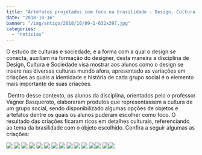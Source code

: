 ```yaml
---
title: "Artefatos projetados com foco na brasilidade - Design, Cultura e Sociedade."
date: "2018-10-16"
banner: "/img/antigo/2018/10/09-1-632x397.jpg"
categories: 
  - "noticias"
---
```


O estudo de culturas e sociedade, e a forma com a qual o design se conecta, auxiliam na formação do designer, desta maneira a disciplina de Design, Cultura e Sociedade visa mostrar aos alunos como o design se insere nas diversas culturas mundo afora, apresentado as variações em criações as quais a identidade e história de cada grupo social é o elemento mais importante de suas criações.

 Dentro desse contexto, os alunos da disciplina, orientados pelo o professor Vagner Basqueroto, elaboraram produtos que representassem a cultura de um grupo social, sendo disponibilizado algumas opções de objetos e artefatos dentre os quais os alunos puderam escolher como foco. O resultado das criações ficaram ricos em detalhes culturais, referenciando ao tema da brasilidade com o objeto escolhido. Confira a seguir algumas as criações:

[![](/img/antigo/2018/10/09-1-632x397.jpg)](/img/antigo/2018/10/09-1.jpg) [![](/img/antigo/2018/10/12-632x458.jpg)](/img/antigo/2018/10/12.jpg) [![](/img/antigo/2018/10/14-632x358.jpg)](/img/antigo/2018/10/14.jpg) [![](/img/antigo/2018/10/15-632x470.jpg)](/img/antigo/2018/10/15.jpg) [![](/img/antigo/2018/10/17-632x823.jpg)](/img/antigo/2018/10/17.jpg) [![](/img/antigo/2018/10/19-632x364.jpg)](/img/antigo/2018/10/19.jpg) [![](/img/antigo/2018/10/21-632x1012.jpg)](/img/antigo/2018/10/21.jpg) [![](/img/antigo/2018/10/22-632x448.jpg)](/img/antigo/2018/10/22.jpg) [![](/img/antigo/2018/10/25-632x892.jpg)](/img/antigo/2018/10/25.jpg) [![](/img/antigo/2018/10/26-632x551.jpg)](/img/antigo/2018/10/26.jpg) [![](/img/antigo/2018/10/28-632x712.jpg)](/img/antigo/2018/10/28.jpg) [![](/img/antigo/2018/10/01-1-632x509.jpg)](/img/antigo/2018/10/01-1.jpg)[![](/img/antigo/2018/10/04-1-632x243.jpg)](/img/antigo/2018/10/04-1.jpg) [![](/img/antigo/2018/10/06-1-632x616.jpg)](/img/antigo/2018/10/06-1.jpg)[![](/img/antigo/2018/10/08-1-632x429.jpg)](/img/antigo/2018/10/08-1.jpg)
